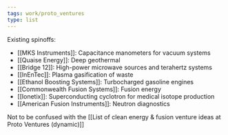 ```yaml
---
tags: work/proto_ventures
type: list
---
```

Existing spinoffs:
- [[MKS Instruments]]: Capacitance manometers for vacuum systems
- [[Quaise Energy]]: Deep geothermal
- [[Bridge 12]]: High-power microwave sources and terahertz systems
- [[InEnTec]]: Plasma gasification of waste
- [[Ethanol Boosting Systems]]: Turbocharged gasoline engines
- [[Commonwealth Fusion Systems]]: Fusion energy
- [[Ionetix]]: Superconducting cyclotron for medical isotope production
-  [[American Fusion Instruments]]: Neutron diagnostics

Not to be confused with the [[List of clean energy & fusion venture ideas at Proto Ventures (dynamic)]] 
